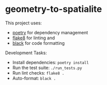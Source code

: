 # geometry-to-spatialite

This project uses:

* [poetry](https://poetry.eustace.io/) for dependency management
* [flake8](https://pypi.org/project/flake8/) for linting and
* [black](https://github.com/psf/black) for code formatting

Development Tasks:

* Install dependencies: `poetry install`
* Run the test suite: `./run_tests.py`
* Run lint checks: `flake8 .`
* Auto-format: `black .`

